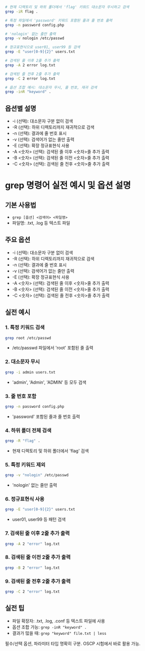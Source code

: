 ```bash
# 현재 디렉토리 및 하위 폴더에서 'flag' 키워드 대소문자 무시하고 검색
grep -iR flag .

# 특정 파일에서 'password' 키워드 포함된 줄과 줄 번호 출력
grep -n password config.php

# 'nologin' 없는 줄만 출력
grep -v nologin /etc/passwd

# 정규표현식으로 user01, user99 등 검색
grep -E "user[0-9]{2}" users.txt

# 검색된 줄 이후 2줄 추가 출력
grep -A 2 error log.txt

# 검색된 줄 전후 2줄 추가 출력
grep -C 2 error log.txt

# 옵션 조합 예시: 대소문자 무시, 줄 번호, 재귀 검색
grep -inR "keyword" .
```

## 옵션별 설명

- -i (선택): 대소문자 구분 없이 검색
- -R (선택): 하위 디렉토리까지 재귀적으로 검색
- -n (선택): 결과에 줄 번호 표시
- -v (선택): 검색어가 없는 줄만 출력
- -E (선택): 확장 정규표현식 사용
- -A <숫자> (선택): 검색된 줄 이후 <숫자>줄 추가 출력
- -B <숫자> (선택): 검색된 줄 이전 <숫자>줄 추가 출력
- -C <숫자> (선택): 검색된 줄 전후 <숫자>줄 추가 출력

# grep 명령어 실전 예시 및 옵션 설명

## 기본 사용법

- `grep [옵션] <검색어> <파일명>`
- 파일명: .txt, .log 등 텍스트 파일

## 주요 옵션

- -i (선택): 대소문자 구분 없이 검색
- -R (선택): 하위 디렉토리까지 재귀적으로 검색
- -n (선택): 결과에 줄 번호 표시
- -v (선택): 검색어가 없는 줄만 출력
- -E (선택): 확장 정규표현식 사용
- -A <숫자> (선택): 검색된 줄 이후 <숫자>줄 추가 출력
- -B <숫자> (선택): 검색된 줄 이전 <숫자>줄 추가 출력
- -C <숫자> (선택): 검색된 줄 전후 <숫자>줄 추가 출력

## 실전 예시

### 1. 특정 키워드 검색

```bash
grep root /etc/passwd
```

- /etc/passwd 파일에서 'root' 포함된 줄 출력

### 2. 대소문자 무시

```bash
grep -i admin users.txt
```

- 'admin', 'Admin', 'ADMIN' 등 모두 검색

### 3. 줄 번호 포함

```bash
grep -n password config.php
```

- 'password' 포함된 줄과 줄 번호 출력

### 4. 하위 폴더 전체 검색

```bash
grep -R "flag" .
```

- 현재 디렉토리 및 하위 폴더에서 'flag' 검색

### 5. 특정 키워드 제외

```bash
grep -v "nologin" /etc/passwd
```

- 'nologin' 없는 줄만 출력

### 6. 정규표현식 사용

```bash
grep -E "user[0-9]{2}" users.txt
```

- user01, user99 등 패턴 검색

### 7. 검색된 줄 이후 2줄 추가 출력

```bash
grep -A 2 "error" log.txt
```

### 8. 검색된 줄 이전 2줄 추가 출력

```bash
grep -B 2 "error" log.txt
```

### 9. 검색된 줄 전후 2줄 추가 출력

```bash
grep -C 2 "error" log.txt
```

## 실전 팁

- 파일 확장자: .txt, .log, .conf 등 텍스트 파일에 사용
- 옵션 조합 가능: `grep -inR "keyword" .`
- 결과가 많을 때: `grep "keyword" file.txt | less`

필수/선택 옵션, 파라미터 타입 명확히 구분. OSCP 시험에서 바로 활용 가능.
